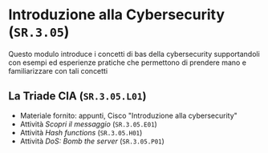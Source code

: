 # Introduzione alla Cybersecurity (`SR.3.05`)
Questo modulo introduce i concetti di bas della cybersecurity supportandoli con esempi ed esperienze pratiche che permettono di prendere mano e familiarizzare con tali concetti

## La Triade **CIA** (`SR.3.05.L01`)

- Materiale fornito: appunti, Cisco "Introduzione alla cybersecurity"
- Attività *Scopri il messaggio* (`SR.3.05.E01`)
- Attività *Hash functions* (`SR.3.05.H01`)
- Attività *DoS: Bomb the server* (`SR.3.05.P01`)